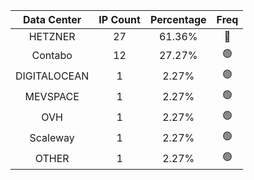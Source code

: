 | Data Center | IP Count | Percentage | Freq |
|:------------:|:--------:|:-----------:|:-----:|
| HETZNER | 27 | 61.36% | 🔴 |
| Contabo | 12 | 27.27% | 🟢 |
| DIGITALOCEAN | 1 | 2.27% | 🟢 |
| MEVSPACE | 1 | 2.27% | 🟢 |
| OVH | 1 | 2.27% | 🟢 |
| Scaleway | 1 | 2.27% | 🟢 |
| OTHER | 1 | 2.27% | 🟢 |
